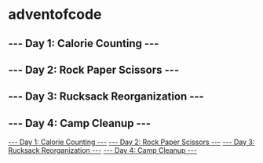 # adventofcode

## --- Day 1: Calorie Counting ---
## --- Day 2: Rock Paper Scissors ---
## --- Day 3: Rucksack Reorganization ---
## --- Day 4: Camp Cleanup ---

[--- Day 1: Calorie Counting ---](./day1/day1.py)
[--- Day 2: Rock Paper Scissors ---](./day2/day2.py)
[--- Day 3: Rucksack Reorganization ---](./day3/day3.py)
[--- Day 4: Camp Cleanup ---](./day4/day4.py)

